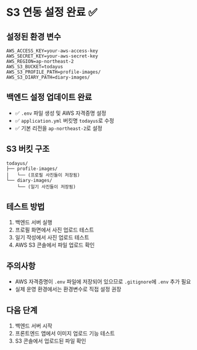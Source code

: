 # S3 연동 설정 완료 ✅

## 설정된 환경 변수
```
AWS_ACCESS_KEY=your-aws-access-key
AWS_SECRET_KEY=your-aws-secret-key
AWS_REGION=ap-northeast-2
AWS_S3_BUCKET=todayus
AWS_S3_PROFILE_PATH=profile-images/
AWS_S3_DIARY_PATH=diary-images/
```

## 백엔드 설정 업데이트 완료
- ✅ `.env` 파일 생성 및 AWS 자격증명 설정
- ✅ `application.yml` 버킷명 `todayus`로 수정
- ✅ 기본 리전을 `ap-northeast-2`로 설정

## S3 버킷 구조
```
todayus/
├── profile-images/
│   └── (프로필 사진들이 저장됨)
└── diary-images/
    └── (일기 사진들이 저장됨)
```

## 테스트 방법
1. 백엔드 서버 실행
2. 프로필 화면에서 사진 업로드 테스트
3. 일기 작성에서 사진 업로드 테스트
4. AWS S3 콘솔에서 파일 업로드 확인

## 주의사항
- AWS 자격증명이 `.env` 파일에 저장되어 있으므로 `.gitignore`에 `.env` 추가 필요
- 실제 운영 환경에서는 환경변수로 직접 설정 권장

## 다음 단계
1. 백엔드 서버 시작
2. 프론트엔드 앱에서 이미지 업로드 기능 테스트
3. S3 콘솔에서 업로드된 파일 확인